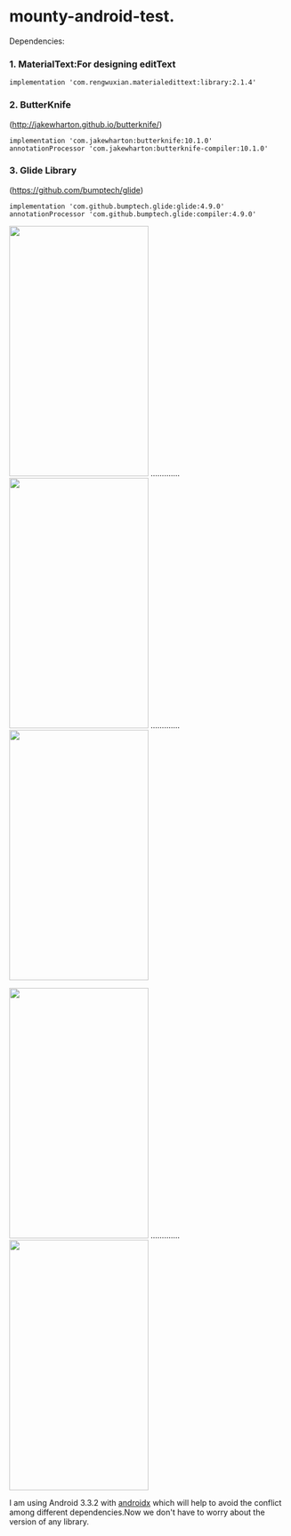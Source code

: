 # mounty-android-test.

Dependencies:
### 1. MaterialText:For designing editText

    implementation 'com.rengwuxian.materialedittext:library:2.1.4'

### 2. ButterKnife

  (http://jakewharton.github.io/butterknife/)

    implementation 'com.jakewharton:butterknife:10.1.0'
    annotationProcessor 'com.jakewharton:butterknife-compiler:10.1.0'

### 3. Glide Library
   
 (https://github.com/bumptech/glide)

    implementation 'com.github.bumptech.glide:glide:4.9.0'
    annotationProcessor 'com.github.bumptech.glide:compiler:4.9.0'
    
    
 <img src="https://github.com/octivia/mounty-android-test./blob/master/upload_image/img1.jpeg" alt="" width="250" height="450" /> .............
<img src="https://github.com/octivia/mounty-android-test./blob/master/upload_image/img2.jpeg" alt="" width="250" height="450" /> .............
 <img src="https://github.com/octivia/mounty-android-test./blob/master/upload_image/img3.jpeg" alt="" width="250" height="450" />


 <img src="https://github.com/octivia/mounty-android-test./blob/master/upload_image/img4.jpeg" alt="" width="250" height="450" /> .............
<img src="https://github.com/octivia/mounty-android-test./blob/master/upload_image/img5.jpeg" alt="" width="250" height="450" /> 

I am using Android 3.3.2 with [androidx](https://developer.android.com/jetpack/androidx) which will help to avoid the conflict among different dependencies.Now we don't have to worry about the version of any library.
